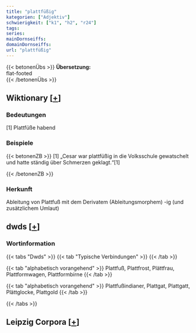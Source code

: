 ```yaml
---
title: "plattfüßig"
kategorien: ["Adjektiv"]
schwierigkeit: ["k1", "h2", "r24"]
tags:
series:
mainDornseiffs:
domainDornseiffs:
url: "plattfüßig"
---
```


{{< betonenÜbs >}}
**Übersetzung:**  
flat-footed  
{{< /betonenÜbs >}}

## Wiktionary [[+](https://de.wiktionary.org/wiki/plattfüßig)]

### Bedeutungen
[1] Plattfüße habend  

### Beispiele
{{< betonenZB >}}
[1] „Cesar war plattfüßig in die Volksschule gewatschelt und hatte ständig über Schmerzen geklagt.“[1]  

{{< /betonenZB >}}
### Herkunft
Ableitung von Plattfuß mit dem Derivatem (Ableitungsmorphem) -ig (und zusätzlichem Umlaut)  



## dwds [[+](https://www.dwds.de/wb/plattfüßig)]

### Wortinformation
{{< tabs "Dwds" >}}
{{< tab "Typische Verbindungen" >}}
{{< /tab >}}

{{< tab "alphabetisch vorangehend" >}}
Plattfuß, Plattfrost, Plättfrau, Plattformwagen, Plattformbirne
{{< /tab >}}

{{< tab "alphabetisch vorangehend" >}}
Plattfußindianer, Plattgat, Plattgatt, Plättglocke, Plattgold
{{< /tab >}}

{{< /tabs >}}

## Leipzig Corpora [[+](https://corpora.uni-leipzig.de/en/res?word=plattfüßig&corpusId=deu_newscrawl-public_2018)]

